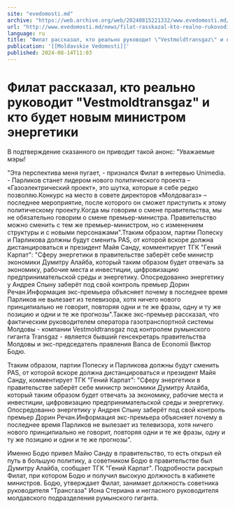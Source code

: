 ```yaml
---
site: "evedomosti.md"
archive: "https://web.archive.org/web/20240815221332/www.evedomosti.md/news/filat-rasskazal-kto-realno-rukovodit-vestmoldtransgaz"
url: "http://www.evedomosti.md/news/filat-rasskazal-kto-realno-rukovodit-vestmoldtransgaz"
language: ru
title: "Филат рассказал, кто реально руководит \"Vestmoldtransgaz\" и кто будет новым министром энергетики"
publication: '[[Moldavskie Vedomosti]]'
published: 2024-08-14T11:03
---
```


# Филат рассказал, кто реально руководит "Vestmoldtransgaz" и кто будет новым министром энергетики

В подтверждение сказанного он приводит такой анонс: "Уважаемые мэры!

"Эта перспектива меня пугает, - признался Филат в интервью Unimedia. - Парликов станет лидером нового политического проекта – «Газоэлектрический проект», это шутка, которые я себе редко позволяю.Конкурс на место в совете директоров «Молдовагаз» – последнее мероприятие, после которого он сможет приступить к этому политическому проекту.Когда мы говорим о смене правительства, мы не обязательно говорим о смене премьер-министра. Правительство можно сменить с тем же премьер-министром, но с изменением структуры и с новыми персонажами".Ттаким образом, партии Попеску и Парликова должны будут сменить PAS, от которой вскоре должна дистанцироваться и президент Майя Санду, комментирует ТГК "Гений Карпат": "Сферу энергетики в правительстве заберёт себе министр экономики Думитру Алайба, который таким образом будет отвечать за экономику, рабочие места и инвестиции, цифровизацию предпринимательской среды и энергетику. Опосредованно энергетику у Андрея Спыну заберёт под свой контроль премьер Дорин Речан.Информация экс-премьера объясняет почему в последнее время Парликов не вылезает из телевизора, хотя ничего нового принципиально не говорит, повторяя одни и те же фразы, одну и ту же позицию и одни и те же прогнозы".Также экс-премьер рассказал, что фактическим руководителем оператора газотранспортной системы Молдовы - компании Vestmoldtransgaz под контролем румынского гиганта Transgaz - является бывший генсекретарь правительства Молдовы и экс-председатель правления Banca de Economii Виктор Бодю.

Ттаким образом, партии Попеску и Парликова должны будут сменить PAS, от которой вскоре должна дистанцироваться и президент Майя Санду, комментирует ТГК "Гений Карпат": "Сферу энергетики в правительстве заберёт себе министр экономики Думитру Алайба, который таким образом будет отвечать за экономику, рабочие места и инвестиции, цифровизацию предпринимательской среды и энергетику. Опосредованно энергетику у Андрея Спыну заберёт под свой контроль премьер Дорин Речан.Информация экс-премьера объясняет почему в последнее время Парликов не вылезает из телевизора, хотя ничего нового принципиально не говорит, повторяя одни и те же фразы, одну и ту же позицию и одни и те же прогнозы".

Именно Бодю привел Майю Санду в правительство, то есть открыл ей путь в большую политику, а советником Бодю в правительстве был Думитру Алайба, сообщает ТГК "Гений Карпат". Подробности раскрыл Филат, при котором Бодю и получил высокую должность в кабинете министров. Бодю, утверждает Филат, занимает должность советника руководителя "Трансгаза" Иона Стериана и негласного руководителя молдавского подразделения румынского гиганта.